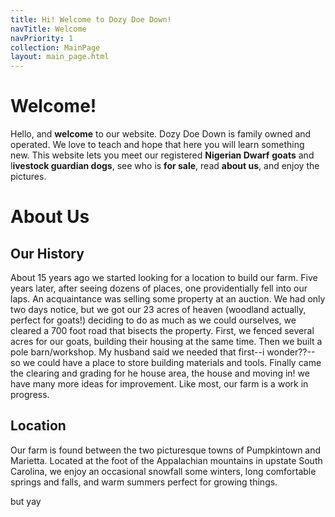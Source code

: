 ```yaml
---
title: Hi! Welcome to Dozy Doe Down!
navTitle: Welcome
navPriority: 1
collection: MainPage
layout: main_page.html
---
```

# Welcome!

Hello, and **welcome** to our website. Dozy Doe Down is family owned and operated. We love to teach and hope that here you will learn something new. This website lets you meet our registered **Nigerian Dwarf** **goats** and l**ivestock guardian dogs**, see who is **for sale**, read **about us**, and enjoy the pictures.

# About Us

## Our History

About 15 years ago we started looking for a location to build our farm. Five years later, after seeing dozens of places, one providentially fell into our laps. An acquaintance was selling some property at an auction. We had only two days notice, but we got our 23 acres of heaven (woodland actually, perfect for goats!) deciding to do as much as we could ourselves, we cleared a 700 foot road that bisects the property. First, we fenced several acres for our goats, building their housing at the same time. Then we built a pole barn/workshop. My husband said we needed that first--i wonder??-- so we could have a place to store building materials and tools. Finally came the clearing and grading for he house area, the house and moving in! we have many more  ideas for improvement. Like most, our farm is a work in progress.

## Location

Our farm is found between the two picturesque towns of Pumpkintown and Marietta. Located at the foot of the Appalachian mountains in upstate South Carolina, we enjoy an occasional snowfall some winters, long comfortable springs and falls, and warm summers perfect for growing things.

but yay
